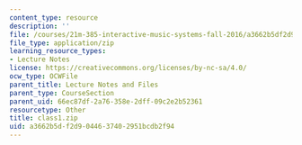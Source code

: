 ```yaml
---
content_type: resource
description: ''
file: /courses/21m-385-interactive-music-systems-fall-2016/a3662b5df2d9044637402951bcdb2f94_class1.zip
file_type: application/zip
learning_resource_types:
- Lecture Notes
license: https://creativecommons.org/licenses/by-nc-sa/4.0/
ocw_type: OCWFile
parent_title: Lecture Notes and Files
parent_type: CourseSection
parent_uid: 66ec87df-2a76-358e-2dff-09c2e2b52361
resourcetype: Other
title: class1.zip
uid: a3662b5d-f2d9-0446-3740-2951bcdb2f94
---
```

